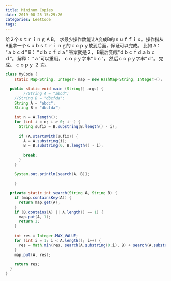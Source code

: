 ```yaml
---
title: Mininum Copies
date: 2019-08-25 15:29:26
categories: LeetCode
tags:
---
```


给２个ｓｔｒｉｎｇ A B， 求最少操作数能让A变成B的ｓｕｆｆｉｘ。操作指从B里拿一个ｓｕｂｓｔｒｉｎｇ的ｃｏｐｙ放到后面，保证可以完成。 比如 A： “ａｂｃｄ” B： “ｄｂｃｆｄａ” 答案就是２， B最后变成“ｄｂｃｆｄａｂｃｄ”。 解释： “ａ”可以重用。 ｃｏｐｙ字串“ｂｃ”， 然后ｃｏｐｙ字串“ｄ”。 完成。 ｃｏｐｙ ２ 次。


```java
class MyCode {
    static Map<String, Integer> map = new HashMap<String, Integer>();
  
  public static void main (String[] args) {
        //String A = "abcd";
    //String B = "dbcfda";
    String A = "abdc";
    String B = "dbcfda";
    
    int n = A.length();
    for (int i = n; i > 0; i--) {
      String sufix = B.substring(B.length() - i);
     
      if (A.startsWith(sufix)) {
        A = A.substring(i);
        B = B.substring(0, B.length() - i);
        
        break;
      }
    }
    
    System.out.println(search(A, B));
    
    }
  
  private static int search(String A, String B) {
    if (map.containsKey(A)) {
      return map.get(A);
    }
    if (B.contains(A) || A.length() == 1) {
      map.put(A, 1);
      return 1;
    }
    
    int res = Integer.MAX_VALUE;
    for (int i = 1; i < A.length(); i++) {
      res = Math.min(res, search(A.substring(0,i), B) + search(A.substring(i), B));
    }
    map.put(A, res);
    
    return res;
  }
}
```
